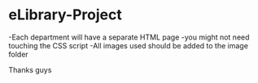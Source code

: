 # eLibrary-Project
-Each department will have a separate HTML page
-you might not need touching the CSS script
-All images used should be added to the image folder

Thanks guys
